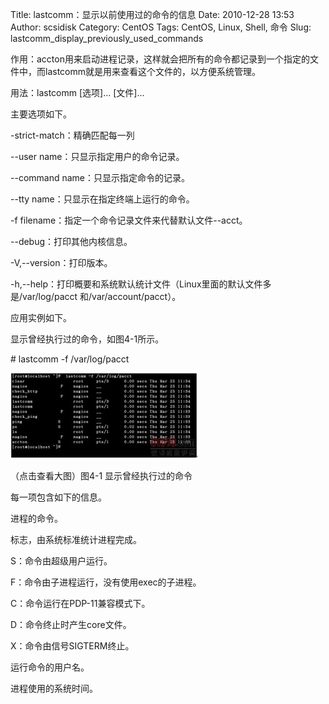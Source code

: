 Title: lastcomm：显示以前使用过的命令的信息
Date: 2010-12-28 13:53
Author: scsidisk
Category: CentOS
Tags: CentOS, Linux, Shell, 命令
Slug: lastcomm_display_previously_used_commands

作用：accton用来启动进程记录，这样就会把所有的命令都记录到一个指定的文件中，而lastcomm就是用来查看这个文件的，以方便系统管理。

用法：lastcomm [选项]... [文件]...

主要选项如下。

-strict-match：精确匹配每一列

--user name：只显示指定用户的命令记录。

--command name：只显示指定命令的记录。

--tty name：只显示在指定终端上运行的命令。

-f filename：指定一个命令记录文件来代替默认文件--acct。

--debug：打印其他内核信息。

-V,--version：打印版本。

-h,--help：打印概要和系统默认统计文件（Linux里面的默认文件多是/var/log/pacct
和/var/account/pacct）。

应用实例如下。

显示曾经执行过的命令，如图4-1所示。

\# lastcomm -f /var/log/pacct

[![101337443](/images/2010/12/101337443-300x137.jpg)](/images/2010/12/101337443.jpg)

（点击查看大图）图4-1 显示曾经执行过的命令

每一项包含如下的信息。

进程的命令。

标志，由系统标准统计进程完成。

S：命令由超级用户运行。

F：命令由子进程运行，没有使用exec的子进程。

C：命令运行在PDP-11兼容模式下。

D：命令终止时产生core文件。

X：命令由信号SIGTERM终止。

运行命令的用户名。

进程使用的系统时间。

<div class="posttagsblock">
</div>

